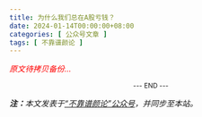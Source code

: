 ```yaml
---
title: 为什么我们总在A股亏钱？
date: 2024-01-14T00:00:00+08:00
categories: [ 公众号文章 ]
tags: [ 不靠谱颜论 ]
---
```


<font color=red><i>原文待拷贝备份...</i></font>

<center><small>--- END ---</small></center>

<i><b>注：</b>本文发表于[“不靠谱颜论”公众号](https://mp.weixin.qq.com/s/5uBeE3nC51abBO7hBjdbHw)，并同步至本站。</i>
